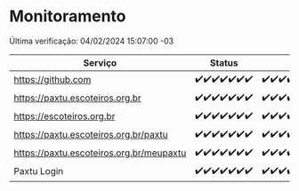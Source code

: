 # Monitoramento

Última verificação: 04/02/2024 15:07:00 -03

|Serviço|Status|Últimas 24h|
|---|---|---|
|https://github.com|<span title="2024-01-28: OK=24">✔️</span><span title="2024-01-29: OK=24">✔️</span><span title="2024-01-30: OK=24">✔️</span><span title="2024-01-31: OK=24">✔️</span><span title="2024-02-01: OK=24">✔️</span><span title="2024-02-02: OK=24">✔️</span><span title="2024-02-03: OK=18">✔️</span>|<span title="03/02/2024 15:07:00 -03 : 200">✔️</span><span title="03/02/2024 16:02:00 -03 : 200">✔️</span><span title="03/02/2024 17:07:00 -03 : 200">✔️</span><span title="03/02/2024 18:03:00 -03 : 200">✔️</span><span title="03/02/2024 19:03:00 -03 : 200">✔️</span><span title="03/02/2024 20:06:00 -03 : 200">✔️</span><span title="03/02/2024 21:32:00 -03 : 200">✔️</span><span title="03/02/2024 22:42:00 -03 : 200">✔️</span><span title="03/02/2024 23:17:00 -03 : 200">✔️</span><span title="04/02/2024 00:07:00 -03 : 200">✔️</span><span title="04/02/2024 01:07:00 -03 : 200">✔️</span><span title="04/02/2024 02:04:00 -03 : 200">✔️</span><span title="04/02/2024 03:07:00 -03 : 200">✔️</span><span title="04/02/2024 04:05:00 -03 : 200">✔️</span><span title="04/02/2024 05:07:00 -03 : 200">✔️</span><span title="04/02/2024 06:04:00 -03 : 200">✔️</span><span title="04/02/2024 07:06:00 -03 : 200">✔️</span><span title="04/02/2024 08:03:00 -03 : 200">✔️</span><span title="04/02/2024 09:09:00 -03 : 200">✔️</span><span title="04/02/2024 10:07:00 -03 : 200">✔️</span><span title="04/02/2024 11:03:00 -03 : 200">✔️</span><span title="04/02/2024 12:03:00 -03 : 200">✔️</span><span title="04/02/2024 13:06:00 -03 : 200">✔️</span><span title="04/02/2024 14:03:00 -03 : 200">✔️</span><span title="04/02/2024 15:07:00 -03 : 200">✔️</span>|
|https://paxtu.escoteiros.org.br|<span title="2024-01-28: OK=24">✔️</span><span title="2024-01-29: OK=24">✔️</span><span title="2024-01-30: OK=24">✔️</span><span title="2024-01-31: OK=24">✔️</span><span title="2024-02-01: OK=24">✔️</span><span title="2024-02-02: OK=24">✔️</span><span title="2024-02-03: OK=18">✔️</span>|<span title="03/02/2024 15:07:00 -03 : 200">✔️</span><span title="03/02/2024 16:02:00 -03 : 200">✔️</span><span title="03/02/2024 17:07:00 -03 : 200">✔️</span><span title="03/02/2024 18:03:00 -03 : 200">✔️</span><span title="03/02/2024 19:03:00 -03 : 200">✔️</span><span title="03/02/2024 20:06:00 -03 : 200">✔️</span><span title="03/02/2024 21:32:00 -03 : 200">✔️</span><span title="03/02/2024 22:42:00 -03 : 200">✔️</span><span title="03/02/2024 23:17:00 -03 : 200">✔️</span><span title="04/02/2024 00:07:00 -03 : 200">✔️</span><span title="04/02/2024 01:07:00 -03 : 200">✔️</span><span title="04/02/2024 02:04:00 -03 : 200">✔️</span><span title="04/02/2024 03:07:00 -03 : 200">✔️</span><span title="04/02/2024 04:05:00 -03 : 200">✔️</span><span title="04/02/2024 05:07:00 -03 : 200">✔️</span><span title="04/02/2024 06:04:00 -03 : 200">✔️</span><span title="04/02/2024 07:06:00 -03 : 200">✔️</span><span title="04/02/2024 08:03:00 -03 : 200">✔️</span><span title="04/02/2024 09:09:00 -03 : 200">✔️</span><span title="04/02/2024 10:07:00 -03 : 200">✔️</span><span title="04/02/2024 11:03:00 -03 : 200">✔️</span><span title="04/02/2024 12:03:00 -03 : 200">✔️</span><span title="04/02/2024 13:06:00 -03 : 200">✔️</span><span title="04/02/2024 14:03:00 -03 : 200">✔️</span><span title="04/02/2024 15:07:00 -03 : 200">✔️</span>|
|https://escoteiros.org.br|<span title="2024-01-28: OK=24">✔️</span><span title="2024-01-29: OK=24">✔️</span><span title="2024-01-30: OK=24">✔️</span><span title="2024-01-31: OK=24">✔️</span><span title="2024-02-01: OK=24">✔️</span><span title="2024-02-02: OK=24">✔️</span><span title="2024-02-03: OK=18">✔️</span>|<span title="03/02/2024 15:07:00 -03 : 200">✔️</span><span title="03/02/2024 16:02:00 -03 : 200">✔️</span><span title="03/02/2024 17:07:00 -03 : 200">✔️</span><span title="03/02/2024 18:03:00 -03 : 200">✔️</span><span title="03/02/2024 19:03:00 -03 : 200">✔️</span><span title="03/02/2024 20:06:00 -03 : 200">✔️</span><span title="03/02/2024 21:32:00 -03 : 200">✔️</span><span title="03/02/2024 22:42:00 -03 : 200">✔️</span><span title="03/02/2024 23:17:00 -03 : 200">✔️</span><span title="04/02/2024 00:07:00 -03 : 200">✔️</span><span title="04/02/2024 01:07:00 -03 : 200">✔️</span><span title="04/02/2024 02:04:00 -03 : 200">✔️</span><span title="04/02/2024 03:07:00 -03 : 200">✔️</span><span title="04/02/2024 04:05:00 -03 : 200">✔️</span><span title="04/02/2024 05:07:00 -03 : 200">✔️</span><span title="04/02/2024 06:04:00 -03 : 200">✔️</span><span title="04/02/2024 07:06:00 -03 : 200">✔️</span><span title="04/02/2024 08:03:00 -03 : 200">✔️</span><span title="04/02/2024 09:09:00 -03 : 200">✔️</span><span title="04/02/2024 10:07:00 -03 : 200">✔️</span><span title="04/02/2024 11:03:00 -03 : 200">✔️</span><span title="04/02/2024 12:03:00 -03 : 200">✔️</span><span title="04/02/2024 13:06:00 -03 : 200">✔️</span><span title="04/02/2024 14:03:00 -03 : 200">✔️</span><span title="04/02/2024 15:07:00 -03 : 200">✔️</span>|
|https://paxtu.escoteiros.org.br/paxtu|<span title="2024-01-28: OK=24">✔️</span><span title="2024-01-29: OK=24">✔️</span><span title="2024-01-30: OK=24">✔️</span><span title="2024-01-31: OK=24">✔️</span><span title="2024-02-01: OK=24">✔️</span><span title="2024-02-02: OK=24">✔️</span><span title="2024-02-03: OK=18">✔️</span>|<span title="03/02/2024 15:07:00 -03 : 200">✔️</span><span title="03/02/2024 16:02:00 -03 : 200">✔️</span><span title="03/02/2024 17:07:00 -03 : 200">✔️</span><span title="03/02/2024 18:03:00 -03 : 200">✔️</span><span title="03/02/2024 19:03:00 -03 : 200">✔️</span><span title="03/02/2024 20:06:00 -03 : 200">✔️</span><span title="03/02/2024 21:32:00 -03 : 200">✔️</span><span title="03/02/2024 22:42:00 -03 : 200">✔️</span><span title="03/02/2024 23:17:00 -03 : 200">✔️</span><span title="04/02/2024 00:07:00 -03 : 200">✔️</span><span title="04/02/2024 01:07:00 -03 : 200">✔️</span><span title="04/02/2024 02:04:00 -03 : 200">✔️</span><span title="04/02/2024 03:07:00 -03 : 200">✔️</span><span title="04/02/2024 04:05:00 -03 : 200">✔️</span><span title="04/02/2024 05:07:00 -03 : 200">✔️</span><span title="04/02/2024 06:04:00 -03 : 200">✔️</span><span title="04/02/2024 07:06:00 -03 : 200">✔️</span><span title="04/02/2024 08:03:00 -03 : 200">✔️</span><span title="04/02/2024 09:09:00 -03 : 200">✔️</span><span title="04/02/2024 10:07:00 -03 : 200">✔️</span><span title="04/02/2024 11:03:00 -03 : 200">✔️</span><span title="04/02/2024 12:03:00 -03 : 200">✔️</span><span title="04/02/2024 13:06:00 -03 : 200">✔️</span><span title="04/02/2024 14:03:00 -03 : 200">✔️</span><span title="04/02/2024 15:07:00 -03 : 200">✔️</span>|
|https://paxtu.escoteiros.org.br/meupaxtu|<span title="2024-01-28: OK=24">✔️</span><span title="2024-01-29: OK=24">✔️</span><span title="2024-01-30: OK=24">✔️</span><span title="2024-01-31: OK=24">✔️</span><span title="2024-02-01: OK=24">✔️</span><span title="2024-02-02: OK=24">✔️</span><span title="2024-02-03: OK=18">✔️</span>|<span title="03/02/2024 15:07:00 -03 : 200">✔️</span><span title="03/02/2024 16:02:00 -03 : 200">✔️</span><span title="03/02/2024 17:07:00 -03 : 200">✔️</span><span title="03/02/2024 18:03:00 -03 : 200">✔️</span><span title="03/02/2024 19:03:00 -03 : 200">✔️</span><span title="03/02/2024 20:06:00 -03 : 200">✔️</span><span title="03/02/2024 21:32:00 -03 : 200">✔️</span><span title="03/02/2024 22:42:00 -03 : 200">✔️</span><span title="03/02/2024 23:17:00 -03 : 200">✔️</span><span title="04/02/2024 00:07:00 -03 : 200">✔️</span><span title="04/02/2024 01:07:00 -03 : 200">✔️</span><span title="04/02/2024 02:04:00 -03 : 200">✔️</span><span title="04/02/2024 03:07:00 -03 : 200">✔️</span><span title="04/02/2024 04:05:00 -03 : 200">✔️</span><span title="04/02/2024 05:07:00 -03 : 200">✔️</span><span title="04/02/2024 06:04:00 -03 : 200">✔️</span><span title="04/02/2024 07:06:00 -03 : 200">✔️</span><span title="04/02/2024 08:03:00 -03 : 200">✔️</span><span title="04/02/2024 09:09:00 -03 : 200">✔️</span><span title="04/02/2024 10:07:00 -03 : 200">✔️</span><span title="04/02/2024 11:03:00 -03 : 200">✔️</span><span title="04/02/2024 12:03:00 -03 : 200">✔️</span><span title="04/02/2024 13:06:00 -03 : 200">✔️</span><span title="04/02/2024 14:03:00 -03 : 200">✔️</span><span title="04/02/2024 15:07:00 -03 : 200">✔️</span>|
|Paxtu Login|<span title="2024-01-28: OK=24">✔️</span><span title="2024-01-29: OK=24">✔️</span><span title="2024-01-30: OK=24">✔️</span><span title="2024-01-31: OK=24">✔️</span><span title="2024-02-01: OK=24">✔️</span><span title="2024-02-02: OK=24">✔️</span><span title="2024-02-03: OK=18">✔️</span>|<span title="03/02/2024 15:07:00 -03 : 200">✔️</span><span title="03/02/2024 16:02:00 -03 : 200">✔️</span><span title="03/02/2024 17:07:00 -03 : 200">✔️</span><span title="03/02/2024 18:03:00 -03 : 200">✔️</span><span title="03/02/2024 19:03:00 -03 : 200">✔️</span><span title="03/02/2024 20:06:00 -03 : 200">✔️</span><span title="03/02/2024 21:32:00 -03 : 200">✔️</span><span title="03/02/2024 22:42:00 -03 : 200">✔️</span><span title="03/02/2024 23:17:00 -03 : 200">✔️</span><span title="04/02/2024 00:07:00 -03 : 200">✔️</span><span title="04/02/2024 01:07:00 -03 : 200">✔️</span><span title="04/02/2024 02:04:00 -03 : 200">✔️</span><span title="04/02/2024 03:07:00 -03 : 200">✔️</span><span title="04/02/2024 04:05:00 -03 : 200">✔️</span><span title="04/02/2024 05:07:00 -03 : 200">✔️</span><span title="04/02/2024 06:04:00 -03 : 200">✔️</span><span title="04/02/2024 07:06:00 -03 : 200">✔️</span><span title="04/02/2024 08:03:00 -03 : 200">✔️</span><span title="04/02/2024 09:09:00 -03 : 200">✔️</span><span title="04/02/2024 10:07:00 -03 : 200">✔️</span><span title="04/02/2024 11:03:00 -03 : 200">✔️</span><span title="04/02/2024 12:03:00 -03 : 200">✔️</span><span title="04/02/2024 13:06:00 -03 : 200">✔️</span><span title="04/02/2024 14:03:00 -03 : 200">✔️</span><span title="04/02/2024 15:07:00 -03 : 200">✔️</span>|
